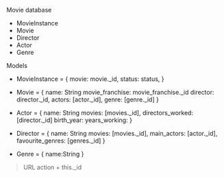 Movie database
  - MovieInstance
  - Movie
  - Director
  - Actor
  - Genre


Models
  - MovieInstance = {
    movie: movie._id,
    status: status,
  }

  - Movie = {
    name: String
    movie_franchise: movie_franchise._id
    director: director._id,
    actors: [actor._id],
    genre: [genre._id]
  }

  - Actor = {
    name: String
    movies: [movies._id],
    directors_worked: [director._id]
    birth_year:
    years_working:
  }

  - Director = {
    name: String
    movies: [movies._id],
    main_actors: [actor._id],
    favourite_genres: [genres._id]
  }

  - Genre = {
    name:String
  }

>URL action + this._id